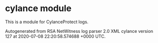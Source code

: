 # cylance module

This is a module for CylanceProtect logs.

Autogenerated from RSA NetWitness log parser 2.0 XML cylance version 127
at 2020-07-08 22:20:58.574688 +0000 UTC.

